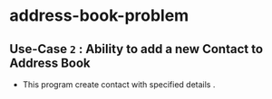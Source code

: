 # address-book-problem

## **Use-Case `2` : Ability to add a new Contact to Address Book**
- This program create contact with specified details . 